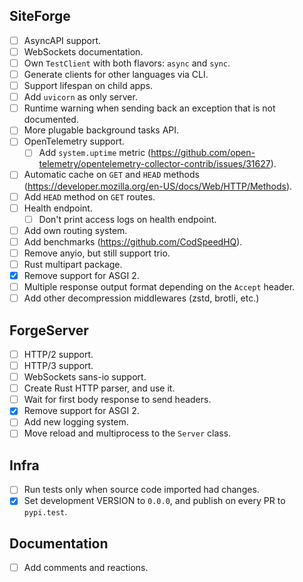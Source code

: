 ## SiteForge

- [ ] AsyncAPI support.
- [ ] WebSockets documentation.
- [ ] Own `TestClient` with both flavors: `async` and `sync`.
- [ ] Generate clients for other languages via CLI.
- [ ] Support lifespan on child apps.
- [ ] Add `uvicorn` as only server.
- [ ] Runtime warning when sending back an exception that is not documented.
- [ ] More plugable background tasks API.
- [ ] OpenTelemetry support.
    - [ ] Add `system.uptime` metric (https://github.com/open-telemetry/opentelemetry-collector-contrib/issues/31627).
- [ ] Automatic cache on `GET` and `HEAD` methods (https://developer.mozilla.org/en-US/docs/Web/HTTP/Methods).
- [ ] Add `HEAD` method on `GET` routes.
- [ ] Health endpoint.
    - [ ] Don't print access logs on health endpoint.
- [ ] Add own routing system.
- [ ] Add benchmarks (https://github.com/CodSpeedHQ).
- [ ] Remove anyio, but still support trio.
- [ ] Rust multipart package.
- [X] Remove support for ASGI 2.
- [ ] Multiple response output format depending on the `Accept` header.
- [ ] Add other decompression middlewares (zstd, brotli, etc.)

## ForgeServer

- [ ] HTTP/2 support.
- [ ] HTTP/3 support.
- [ ] WebSockets sans-io support.
- [ ] Create Rust HTTP parser, and use it.
- [ ] Wait for first body response to send headers.
- [X] Remove support for ASGI 2.
- [ ] Add new logging system.
- [ ] Move reload and multiprocess to the `Server` class.

## Infra

- [ ] Run tests only when source code imported had changes.
- [X] Set development VERSION to `0.0.0`, and publish on every PR to `pypi.test`.

## Documentation

- [ ] Add comments and reactions.
